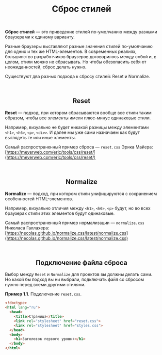 <div align="center">

# Сброс стилей

</div>

<br />

**Сброс стилей** — это приведение стилей по-умолчанию между разными браузерами к единому варианту.

Разные браузеры выставляют разные значения стилей по-умолчанию для одних и тех же HTML-элементов. В современных реалиях, большинство разработчиков браузеров договорилось между собой и, в целом, стили можно не сбрасывать. Но чтобы обезопасить себя от неожиданностей, сброс делать нужно.

Существуют два разных подхода к сбросу стилей: Reset и Normalize.



<br />

<div align="center">

## Reset

</div>

**Reset** — подход, при котором сбрасываются вообще все стили таким образом, чтобы все элементы имели плюс-минус одинаковые стили.

Например, визуально не будет никакой разницы между элементами `<h1>`, `<h6>`, `<p>`, `<div>`. И далее мы уже сами назначаем как будут выглядеть те или иные элементы.

Самый распространенный пример сброса — `reset.css` Эрика Майера:  
[https://meyerweb.com/eric/tools/css/reset/](https://meyerweb.com/eric/tools/css/reset/)



<br />

<div align="center">

## Normalize

</div>

**Normalize** — подход, при котором стили унифицируются с сохранением особенностей HTML-элементов.

Например, визуально отличия между `<h1>`, `<h6>`, `<p>` будут, но во всех браузерах стили этих элементов будут одинаковые.

Самый распространенный пример нормализации — `normalize.css` Николаса Галлахера:  
[https://necolas.github.io/normalize.css/latest/normalize.css](https://necolas.github.io/normalize.css/latest/normalize.css)



<br />

<div align="center">

## Подключение файла сброса

</div>

Выбор между `Reset` и `Normalize` для проектов вы должны делать сами. Но какой бы подход вы ни выбрали, подключать файл со сбросом нужно перед всеми другими стилями.

**Пример 1.1.** Подключение `reset.css`.
```html
<!doctype>
<html lang="ru">
  <head>
    <title>Страница</title>
    <link rel="stylesheet" href="reset.css">
    <link rel="stylesheet" href="styles.css">
  </head>
  <body>
    <h1>Заголовок первого уровня</h1>
  </body>
</html>
```
